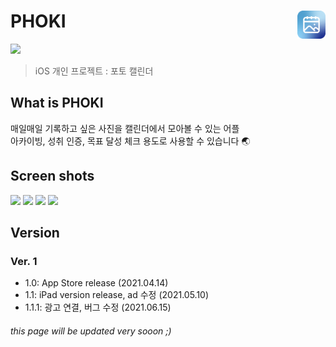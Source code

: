 # PHOKI <img src="https://github.com/sio2whocodes/PHOKI/blob/main/PHOKI/img/phoki_icon_%EB%91%A5%EA%B8%80_%EB%8C%80%EC%A7%80%201.png" width = 45 align = right>
[<img src = "https://devimages-cdn.apple.com/app-store/marketing/guidelines/images/badge-download-on-the-app-store.svg">](https://apps.apple.com/us/app/%ED%8F%AC%ED%82%A4/id1562617132#?platform=iphone)    

> iOS 개인 프로젝트 : 포토 캘린더
## What is PHOKI
매일매일 기록하고 싶은 사진을 캘린더에서 모아볼 수 있는 어플   
아카이빙, 성취 인증, 목표 달성 체크 용도로 사용할 수 있습니다 🌏

## Screen shots
<div>
<img src = "https://user-images.githubusercontent.com/41771874/131452440-9d270284-ab2d-4425-b687-6779031f4ecf.png" width = 22% >
<img src = "https://user-images.githubusercontent.com/41771874/131452453-edd9b202-b3e5-40bb-973c-6e26a2ea9372.png" width = 22% >
<img src = "https://user-images.githubusercontent.com/41771874/131452459-05e0ccbb-3c62-4065-a8a7-e63bbafbdf5b.png" width = 22% >
<img src = "https://user-images.githubusercontent.com/41771874/131452465-23e7a889-c50f-45bb-95f2-761b42a39ace.png" width = 22% >
</div>

## Version
### Ver. 1
- 1.0: App Store release (2021.04.14)
- 1.1: iPad version release, ad 수정 (2021.05.10)
- 1.1.1: 광고 연결, 버그 수정 (2021.06.15)

###### this page will be updated very sooon ;)
